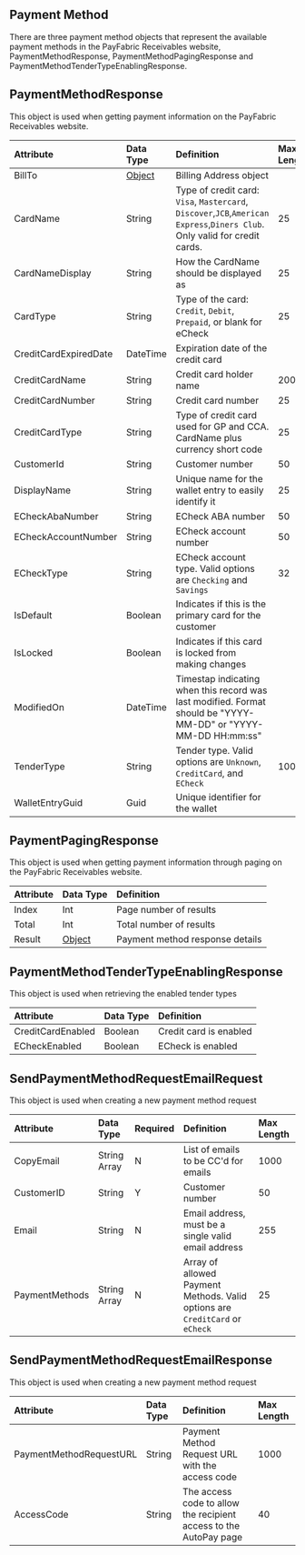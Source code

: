 ## Payment Method
There are three payment method objects that represent the available payment methods in the PayFabric Receivables website, PaymentMethodResponse, PaymentMethodPagingResponse and PaymentMethodTenderTypeEnablingResponse. 

## PaymentMethodResponse
This object is used when getting payment information on the PayFabric Receivables website.

| Attribute | Data Type | Definition | Max Length |
| :----------- | :--------- | :--------- | :--------- |
| BillTo | [Object](Address.md#AddressResponse) | Billing Address object |  |
| CardName | String | Type of credit card: ``Visa``, ``Mastercard``, ``Discover``,``JCB``,``American Express``,``Diners Club``. Only valid for credit cards. | 25 |
| CardNameDisplay | String | How the CardName should be displayed as | 25 |
| CardType | String | Type of the card: ``Credit``, ``Debit``, ``Prepaid``, or blank for eCheck | 25 |
| CreditCardExpiredDate | DateTime | Expiration date of the credit card |  |
| CreditCardName | String | Credit card holder name | 200 |
| CreditCardNumber | String | Credit card number | 25 |
| CreditCardType | String | Type of credit card used for GP and CCA. CardName plus currency short code | 25 |
| CustomerId | String | Customer number | 50 |
| DisplayName | String | Unique name for the wallet entry to easily identify it | 25 |
| ECheckAbaNumber | String | ECheck ABA number | 50 |
| ECheckAccountNumber | String | ECheck account number | 50 |
| ECheckType | String | ECheck account type. Valid options are ``Checking`` and ``Savings`` | 32 |
| IsDefault | Boolean | Indicates if this is the primary card for the customer |  |
| IsLocked | Boolean | Indicates if this card is locked from making changes |  |
| ModifiedOn | DateTime | Timestap indicating when this record was last modified. Format should be "YYYY-MM-DD" or "YYYY-MM-DD HH:mm:ss" |  |
| TenderType | String | Tender type. Valid options are ``Unknown``, ``CreditCard``, and ``ECheck`` | 100 |
| WalletEntryGuid | Guid | Unique identifier for the wallet |  |

## PaymentPagingResponse
This object is used when getting payment information through paging on the PayFabric Receivables website.

| Attribute | Data Type | Definition |
| :----------- | :--------- | :--------- |
| Index | Int | Page number of results  |
| Total | Int | Total number of results |
| Result | [Object](PaymentMethod.md#PaymentMethodResponse) | Payment method response details |

## PaymentMethodTenderTypeEnablingResponse
This object is used when retrieving the enabled tender types

| Attribute | Data Type | Definition |
| :----------- | :--------- | :--------- |
| CreditCardEnabled | Boolean | Credit card is enabled  |
| ECheckEnabled | Boolean | ECheck is enabled  |

## SendPaymentMethodRequestEmailRequest
This object is used when creating a new payment method request

| Attribute | Data Type | Required | Definition | Max Length |
| :----------- | :--------- | :--------- | :--------- | :--------- |
| CopyEmail | String Array | N | List of emails to be CC'd for emails | 1000 |
| CustomerID | String | Y | Customer number  | 50 |
| Email | String | N | Email address, must be a single valid email address | 255 |
| PaymentMethods | String Array | N | Array of allowed Payment Methods. Valid options are `CreditCard` or `eCheck`  | 25 |

## SendPaymentMethodRequestEmailResponse
This object is used when creating a new payment method request

| Attribute | Data Type | Definition | Max Length |
| :----------- | :--------- | :--------- | :--------- |
| PaymentMethodRequestURL  | String | Payment Method Request URL with the access code | 1000 |
| AccessCode | String | The access code to allow the recipient access to the AutoPay page  | 40 |
